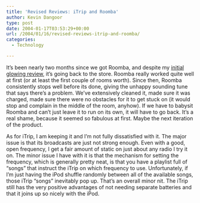 ```yaml
---
title: 'Revised Reviews: iTrip and Roomba'
author: Kevin Dangoor
type: post
date: 2004-01-17T03:53:29+00:00
url: /2004/01/16/revised-reviews-itrip-and-roomba/
categories:
  - Technology

---
```

It&#8217;s been nearly two months since we got Roomba, and despite my [initial glowing review][1], it&#8217;s going back to the store. Roomba really worked quite well at first (or at least the first couple of rooms worth). Since then, Roomba consistently stops well before its done, giving the unhappy sounding tune that says there&#8217;s a problem. We&#8217;ve extensively cleaned it, made sure it was charged, made sure there were no obstacles for it to get stuck on (it would stop and complain in the middle of the room, anyhow). If we have to babysit Roomba and can&#8217;t just leave it to run on its own, it will have to go back. It&#8217;s a real shame, because it seemed so fabulous at first. Maybe the next iteration of the product.

As for iTrip, I am keeping it and I&#8217;m not fully dissatisfied with it. The major issue is that its broadcasts are just not strong enough. Even with a good, open frequency, I get a fair amount of static on just about any radio I try it on. The minor issue I have with it is that the mechanism for setting the frequency, which is generally pretty neat, is that you have a playlist full of &#8220;songs&#8221; that instruct the iTrip on which frequency to use. Unfortunately, if I&#8217;m just having the iPod shuffle randomly between all of the available songs, those iTrip &#8220;songs&#8221; inevitably pop up. That&#8217;s an overall minor nit. The iTrip still has the very positive advantages of not needing separate batteries and that it joins up so nicely with the iPod.

 [1]: http://www.blueskyonmars.com/archives/2003/12/11/index.html#001137